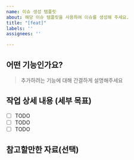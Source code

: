 ```yaml
---
name: 이슈 생성 템플릿
about: 해당 이슈 템플릿을 사용하여 이슈를 생성해 주세요.
title: "[feat]"
labels: ''
assignees: ''

---
```


## 어떤 기능인가요?

> 추가하려는 기능에 대해 간결하게 설명해주세요


## 작업 상세 내용 (세부 목표)

- [ ] TODO
- [ ] TODO
- [ ] TODO

## 참고할만한 자료(선택)
